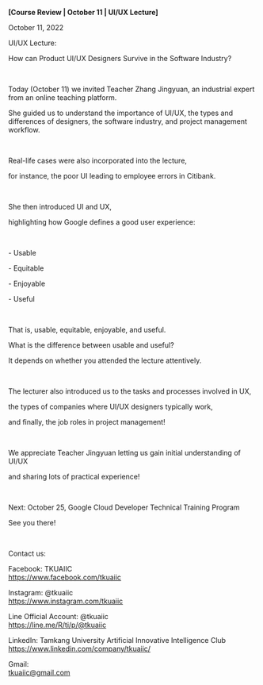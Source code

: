 **[Course Review | October 11 | UI/UX Lecture]**

October 11, 2022

UI/UX Lecture:

How can Product UI/UX Designers Survive in the Software Industry?

&nbsp;

Today (October 11) we invited Teacher Zhang Jingyuan, an industrial expert from an online teaching platform.

She guided us to understand the importance of UI/UX, the types and differences of designers, the software industry, and project management workflow.

&nbsp;

Real-life cases were also incorporated into the lecture,

for instance, the poor UI leading to employee errors in Citibank.

&nbsp;

She then introduced UI and UX,

highlighting how Google defines a good user experience:

&nbsp;

\- Usable

\- Equitable

\- Enjoyable

\- Useful

&nbsp;

That is, usable, equitable, enjoyable, and useful.

What is the difference between usable and useful?

It depends on whether you attended the lecture attentively.

&nbsp;

The lecturer also introduced us to the tasks and processes involved in UX,

the types of companies where UI/UX designers typically work,

and finally, the job roles in project management!

&nbsp;

We appreciate Teacher Jingyuan letting us gain initial understanding of UI/UX

and sharing lots of practical experience!

&nbsp;

Next: October 25, Google Cloud Developer Technical Training Program

See you there!

&nbsp;

Contact us:

Facebook: TKUAIIC <br />https://www.facebook.com/tkuaiic

Instagram: @tkuaiic <br />https://www.instagram.com/tkuaiic

Line Official Account: @tkuaiic <br />https://line.me/R/ti/p/@tkuaiic

LinkedIn: Tamkang University Artificial Innovative Intelligence Club <br />https://www.linkedin.com/company/tkuaiic/

Gmail: <br />tkuaiic@gmail.com
